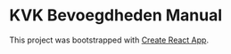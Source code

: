 # KVK Bevoegdheden Manual

This project was bootstrapped with [Create React App](https://github.com/facebook/create-react-app).
